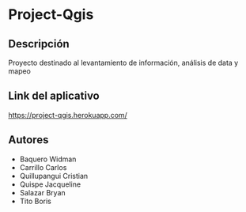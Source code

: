 # Project-Qgis
## Descripción
Proyecto destinado al levantamiento de información, análisis de data y mapeo 
## Link del aplicativo
https://project-qgis.herokuapp.com/
## Autores
- Baquero Widman
- Carrillo Carlos
- Quillupangui Cristian
- Quispe Jacqueline
- Salazar Bryan
- Tito Boris 
